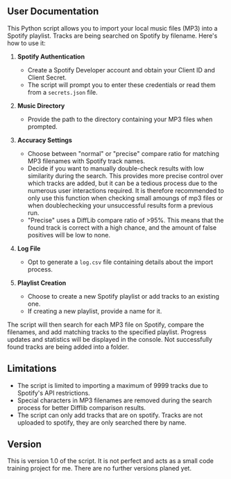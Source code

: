 ## User Documentation

This Python script allows you to import your local music files (MP3) into a Spotify playlist. Tracks are being searched on Spotify by filename. Here's how to use it:

1. **Spotify Authentication**
   - Create a Spotify Developer account and obtain your Client ID and Client Secret.
   - The script will prompt you to enter these credentials or read them from a `secrets.json` file.

2. **Music Directory**
   - Provide the path to the directory containing your MP3 files when prompted.

3. **Accuracy Settings**
   - Choose between "normal" or "precise" compare ratio for matching MP3 filenames with Spotify track names.
   - Decide if you want to manually double-check results with low similarity during the search. This provides more precise control over which tracks are added, but it can be a tedious process due to the numerous user interactions required. It is therefore recommended to only use this function when checking small amoungs of mp3 files or when doublechecking your unsuccessful results form a previous run.
   - "Precise" uses a DiffLib compare ratio of >95%. This means that the found track is correct with a high chance, and the amount of false positives will be low to none.

4. **Log File**
   - Opt to generate a `log.csv` file containing details about the import process.

5. **Playlist Creation**
   - Choose to create a new Spotify playlist or add tracks to an existing one.
   - If creating a new playlist, provide a name for it.

The script will then search for each MP3 file on Spotify, compare the filenames, and add matching tracks to the specified playlist. Progress updates and statistics will be displayed in the console.
Not successfully found tracks are being added into a folder. 

## Limitations
- The script is limited to importing a maximum of 9999 tracks due to Spotify's API restrictions.
- Special characters in MP3 filenames are removed during the search process for better Difflib comparison results.
- The script can only add tracks that are on spotify. Tracks are not uploaded to spotify, they are only searched there by name. 

## Version
This is version 1.0 of the script. 
It is not perfect and acts as a small code training project for me. There are no further versions planed yet. 
